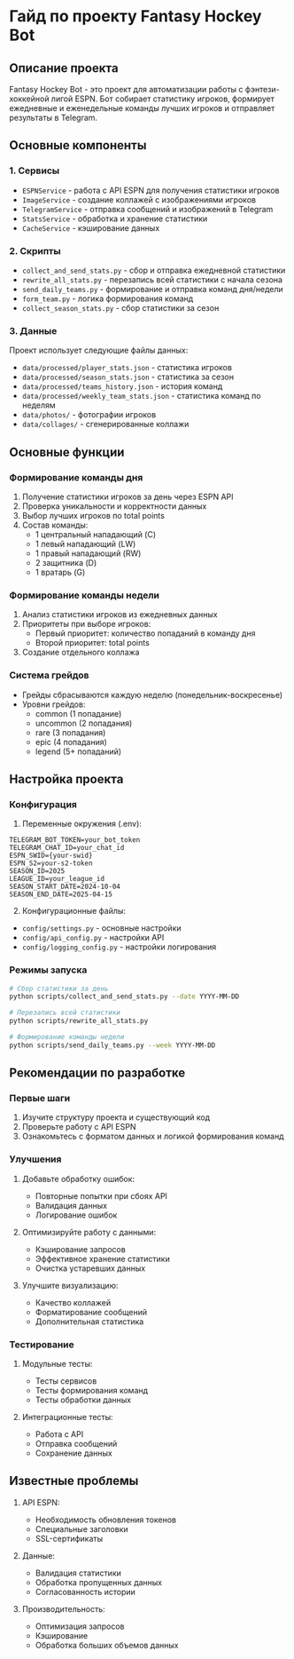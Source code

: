 # Гайд по проекту Fantasy Hockey Bot

## Описание проекта
Fantasy Hockey Bot - это проект для автоматизации работы с фэнтези-хоккейной лигой ESPN. Бот собирает статистику игроков, формирует ежедневные и еженедельные команды лучших игроков и отправляет результаты в Telegram.

## Основные компоненты

### 1. Сервисы
- `ESPNService` - работа с API ESPN для получения статистики игроков
- `ImageService` - создание коллажей с изображениями игроков
- `TelegramService` - отправка сообщений и изображений в Telegram
- `StatsService` - обработка и хранение статистики
- `CacheService` - кэширование данных

### 2. Скрипты
- `collect_and_send_stats.py` - сбор и отправка ежедневной статистики
- `rewrite_all_stats.py` - перезапись всей статистики с начала сезона
- `send_daily_teams.py` - формирование и отправка команд дня/недели
- `form_team.py` - логика формирования команд
- `collect_season_stats.py` - сбор статистики за сезон

### 3. Данные
Проект использует следующие файлы данных:
- `data/processed/player_stats.json` - статистика игроков
- `data/processed/season_stats.json` - статистика за сезон
- `data/processed/teams_history.json` - история команд
- `data/processed/weekly_team_stats.json` - статистика команд по неделям
- `data/photos/` - фотографии игроков
- `data/collages/` - сгенерированные коллажи

## Основные функции

### Формирование команды дня
1. Получение статистики игроков за день через ESPN API
2. Проверка уникальности и корректности данных
3. Выбор лучших игроков по total points
4. Состав команды:
   - 1 центральный нападающий (C)
   - 1 левый нападающий (LW)
   - 1 правый нападающий (RW)
   - 2 защитника (D)
   - 1 вратарь (G)

### Формирование команды недели
1. Анализ статистики игроков из ежедневных данных
2. Приоритеты при выборе игроков:
   - Первый приоритет: количество попаданий в команду дня
   - Второй приоритет: total points
3. Создание отдельного коллажа

### Система грейдов
- Грейды сбрасываются каждую неделю (понедельник-воскресенье)
- Уровни грейдов:
  - common (1 попадание)
  - uncommon (2 попадания)
  - rare (3 попадания)
  - epic (4 попадания)
  - legend (5+ попаданий)

## Настройка проекта

### Конфигурация
1. Переменные окружения (.env):
```
TELEGRAM_BOT_TOKEN=your_bot_token
TELEGRAM_CHAT_ID=your_chat_id
ESPN_SWID={your-swid}
ESPN_S2=your-s2-token
SEASON_ID=2025
LEAGUE_ID=your_league_id
SEASON_START_DATE=2024-10-04
SEASON_END_DATE=2025-04-15
```

2. Конфигурационные файлы:
- `config/settings.py` - основные настройки
- `config/api_config.py` - настройки API
- `config/logging_config.py` - настройки логирования

### Режимы запуска
```bash
# Сбор статистики за день
python scripts/collect_and_send_stats.py --date YYYY-MM-DD

# Перезапись всей статистики
python scripts/rewrite_all_stats.py

# Формирование команды недели
python scripts/send_daily_teams.py --week YYYY-MM-DD
```

## Рекомендации по разработке

### Первые шаги
1. Изучите структуру проекта и существующий код
2. Проверьте работу с API ESPN
3. Ознакомьтесь с форматом данных и логикой формирования команд

### Улучшения
1. Добавьте обработку ошибок:
   - Повторные попытки при сбоях API
   - Валидация данных
   - Логирование ошибок

2. Оптимизируйте работу с данными:
   - Кэширование запросов
   - Эффективное хранение статистики
   - Очистка устаревших данных

3. Улучшите визуализацию:
   - Качество коллажей
   - Форматирование сообщений
   - Дополнительная статистика

### Тестирование
1. Модульные тесты:
   - Тесты сервисов
   - Тесты формирования команд
   - Тесты обработки данных

2. Интеграционные тесты:
   - Работа с API
   - Отправка сообщений
   - Сохранение данных

## Известные проблемы

1. API ESPN:
   - Необходимость обновления токенов
   - Специальные заголовки
   - SSL-сертификаты

2. Данные:
   - Валидация статистики
   - Обработка пропущенных данных
   - Согласованность истории

3. Производительность:
   - Оптимизация запросов
   - Кэширование
   - Обработка больших объемов данных 